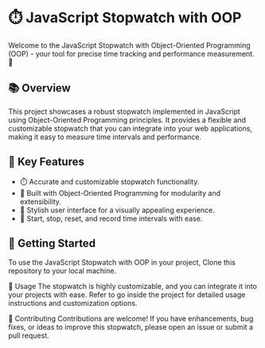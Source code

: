 # ⏱️ JavaScript Stopwatch with OOP

Welcome to the JavaScript Stopwatch with Object-Oriented Programming (OOP) - your tool for precise time tracking and performance measurement. 🚀

## 📚 Overview

This project showcases a robust stopwatch implemented in JavaScript using Object-Oriented Programming principles. It provides a flexible and customizable stopwatch that you can integrate into your web applications, making it easy to measure time intervals and performance.

## 🌟 Key Features

- ⏱️ Accurate and customizable stopwatch functionality.
- 🧩 Built with Object-Oriented Programming for modularity and extensibility.
- 🎨 Stylish user interface for a visually appealing experience.
- 🚀 Start, stop, reset, and record time intervals with ease.

## 🚀 Getting Started

To use the JavaScript Stopwatch with OOP in your project, Clone this repository to your local machine.

📄 Usage
The stopwatch is highly customizable, and you can integrate it into your projects with ease. Refer to go inside the project for detailed usage instructions and customization options.

🤝 Contributing
Contributions are welcome! If you have enhancements, bug fixes, or ideas to improve this stopwatch, please open an issue or submit a pull request.
